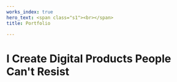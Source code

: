 ```yaml
---
works_index: true
hero_text: <span class="s1"><br></span>
title: Portfolio

---
```

<h1 class="lead">I Create Digital Products People Can't Resist</h1>

<WorksList />
